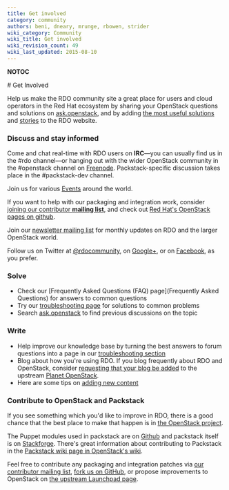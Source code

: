 ```yaml
---
title: Get involved
category: community
authors: beni, dneary, mrunge, rbowen, strider
wiki_category: Community
wiki_title: Get involved
wiki_revision_count: 49
wiki_last_updated: 2015-08-10
---
```


__NOTOC__

<div class="bg-boxes bg-boxes-single">
<div class="row">
<div class="offset3 span8 pull-s">
# Get Involved

Help us make the RDO community site a great place for users and cloud operators in the Red Hat ecosystem by sharing your OpenStack questions and solutions on [ask.openstack](http://ask.openstack.org), and by adding [the most useful solutions](Troubleshooting) and [stories](Case_studies) to the RDO website.

### Discuss and stay informed

Come and chat real-time with RDO users on **IRC**—you can usually find us in the #rdo channel—or hanging out with the wider OpenStack community in the #openstack channel on [Freenode](http://freenode.net). Packstack-specific discussion takes place in the #packstack-dev channel.

Join us for various [Events](Events) around the world.

If you want to help with our packaging and integration work, consider [joining our contributor **mailing list**](//www.redhat.com/mailman/listinfo/rdo-list), and check out [Red Hat's OpenStack pages on github](//github.com/redhat-openstack).

Join our [newsletter mailing list](//www.redhat.com/mailman/listinfo/rdo-newsletter) for monthly updates on RDO and the larger OpenStack world.

Follow us on Twitter at [@rdocommunity](//twitter.com/rdocommunity), on [Google+](https://plus.google.com/communities/110409030763231732154), or on [Facebook](https://www.facebook.com/rdocommunity), as you prefer.

<wikitwidget class="twitter-timeline" href="https://twitter.com/RDOcommunity" data-widget-id="482610699122638848" />

### Solve

*   Check our [Frequently Asked Questions (FAQ) page](Frequently Asked Questions) for answers to common questions
*   Try our [troubleshooting page](Troubleshooting) for solutions to common problems
*   Search [ask.openstack](http://ask.openstack.org) to find previous discussions on the topic

### Write

*   Help improve our knowledge base by turning the best answers to forum questions into a page in our [troubleshooting section](troubleshooting)
*   Blog about how you're using RDO. If you blog frequently about RDO and OpenStack, consider [requesting that your blog be added](https://wiki.openstack.org/wiki/AddingYourBlog) to the upstream [Planet OpenStack](http://planet.openstack.org/).
*   Here are some tips on [adding new content](Adding_new_content)

### Contribute to OpenStack and Packstack

If you see something which you'd like to improve in RDO, there is a good chance that the best place to make that happen is in [the OpenStack project](http://www.openstack.org).

The Puppet modules used in packstack are on [Github](https://github.com/packstack) and packstack itself is on [Stackforge](https://github.com/stackforge/packstack). There's great information about contributing to Packstack in the [Packstack wiki page in OpenStack's wiki](https://wiki.openstack.org/wiki/Packstack).

Feel free to contribute any packaging and integration patches via [our contributor mailing list](//www.redhat.com/mailman/listinfo/rdo-list), [fork us on GitHub](//github.com/redhat-openstack), or propose improvements to OpenStack on [the upstream Launchpad page](//launchpad.net/openstack).

</div>
</div>
</div>
<Category:Community>
